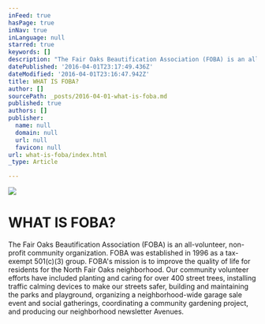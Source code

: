 ```yaml
---
inFeed: true
hasPage: true
inNav: true
inLanguage: null
starred: true
keywords: []
description: "The Fair Oaks Beautification Association (FOBA) is an all-volunteer, non-profit community organization. FOBA was established in 1996 as a tax-exempt 501(c)(3) group. FOBA’s mission is to improve the quality of life for residents for the North Fair Oaks neighborhood. Our community volunteer efforts have included planting and caring for over 400 street trees, installing traffic calming devices to make our streets safer, building and maintaining the parks and playground, organizing a neighborhood-wide garage sale event and social gatherings, coordinating a community gardening project, and producing our neighborhood newsletter Avenues.\_"
datePublished: '2016-04-01T23:17:49.436Z'
dateModified: '2016-04-01T23:16:47.942Z'
title: WHAT IS FOBA?
author: []
sourcePath: _posts/2016-04-01-what-is-foba.md
published: true
authors: []
publisher:
  name: null
  domain: null
  url: null
  favicon: null
url: what-is-foba/index.html
_type: Article

---
```

![](https://the-grid-user-content.s3-us-west-2.amazonaws.com/bc1367e6-9f80-4791-80e5-e2a60f1dcaa7.jpg)

# WHAT IS FOBA?

The Fair Oaks Beautification Association (FOBA) is an all-volunteer, non-profit community organization. FOBA was established in 1996 as a tax-exempt 501(c)(3) group. FOBA's mission is to improve the quality of life for residents for the North Fair Oaks neighborhood. Our community volunteer efforts have included planting and caring for over 400 street trees, installing traffic calming devices to make our streets safer, building and maintaining the parks and playground, organizing a neighborhood-wide garage sale event and social gatherings, coordinating a community gardening project, and producing our neighborhood newsletter Avenues.